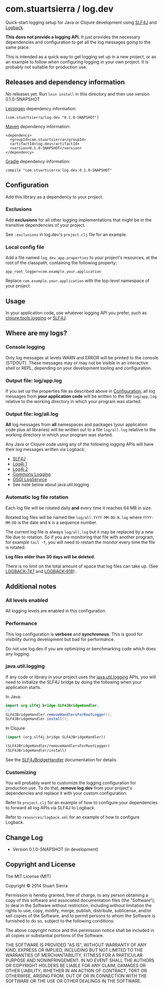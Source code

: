 # com.stuartsierra / log.dev

Quick-start logging setup for Java or Clojure development using
[SLF4J] and [Logback].

[SLF4J]: http://slf4j.org/
[Logback]: http://logback.qos.ch/

**This does not provide a logging API.** It just provides the
necessary dependencies and configuration to get all the log messages
going to the same place.

This is intended as a quick way to get logging set up in a new
project, or as an example to follow when configuring logging in your
own project. It is probably not suitable for production use.



## Releases and dependency information

No releases yet. Run `lein install` in this directory and then use
version 0.1.0-SNAPSHOT

[Leiningen] dependency information:

    [com.stuartsierra/log.dev "0.1.0-SNAPSHOT"]

[Maven] dependency information:

    <dependency>
      <groupId>com.stuartsierra</groupId>
      <artifactId>log.dev</artifactId>
      <version>0.1.0-SNAPSHOT</version>
    </dependency>

[Gradle] dependency information:

    compile "com.stuartsierra:log.dev:0.1.0-SNAPSHOT"

[Clojars]: https://clojars.org/
[Leiningen]: http://leiningen.org/
[Maven]: http://maven.apache.org/
[Gradle]: http://www.gradle.org/



## Configuration

Add this library as a dependency to your project.


### Exclusions

Add **exclusions** for all other logging implementations that might be
in the transitive dependencies of your project.

See `:exclusions` in log.dev's `project.clj` file for an example.


### Local config file

Add a file named `log_dev_app.properties` to your project's resources,
at the root of the classpath, containing the following property:

    app_root_logger=com.example.your.application

Replace `com.example.your.application` with the top-level namespace of
your project.



## Usage

In your application code, use whatever logging API you prefer, such as
[clojure.tools.logging] or [SLF4J].

[clojure.tools.logging]: https://github.com/clojure/tools.logging
[SLF4J]: http://slf4j.org/



## Where are my logs?

### Console logging

Only log messages at levels WARN and ERROR will be printed to the
console (STDOUT). These messages may or may not be visible in an
interactive shell or REPL, depending on your development tooling and
configuration.


### Output file: log/app.log

If you set up the properties file as described above in [Configuration](#configuration),
all log messages from **your application code** will be written to the
file `log/app.log` relative to the working directory in which your
program was started.


### Output file: log/all.log

**All** log messages from **all** namespaces and packages (your
application code plus all libraries) will be written out to a file
`log/all.log` relative to the working directory in which your program
was started.

Any Java or Clojure code using any of the following logging APIs will
have their log messages written via Logback:

* [SLF4J](http://slf4j.org/)
* [Log4j 1](http://logging.apache.org/log4j/1.2/)
* [Log4j 2](http://logging.apache.org/log4j/2.x/)
* [Commons Logging](http://commons.apache.org/proper/commons-logging/)
* [OSGI LogService](https://osgi.org/javadoc/r4v42/org/osgi/service/log/LogService.html)
* See note below about java.util.logging


### Automatic log file rotation

Each log file will be rotated daily **and** every time it reaches
64 MB in size.

Rotated log files will be named like `log/all.YYYY-MM-DD.N.log` where
`YYYY-MM-DD` is the date and `N` is a sequence number.

The current log file is always `log/all.log` but it may be replaced by
a new file due to rotation. So if you are monitoring that file with
another program, for example `tail -f`, you will need to restart the
monitor every time the file is rotated.

**Log files older than 30 days will be deleted.**

There is no limit on the total amount of space that log files can take
up. (See [LOGBACK-747] and [LOGBACK-918]).

[LOGBACK-747]: http://jira.qos.ch/browse/LOGBACK-747
[LOGBACK-918]: http://jira.qos.ch/browse/LOGBACK-918



## Additional notes

### All levels enabled

All logging levels are enabled in this configuration.


### Performance

This log configuration is **verbose** and **synchronous**. This is
good for visibility during development but bad for performance.

Do not use log.dev if you are optimizing or benchmarking code which
does any logging.


### java.util.logging

If any code or library in your project uses the [java.util.logging]
APIs, you will need to initialize the SLF4J bridge by doing the
following when your application starts.

In Java:

```java
import org.slf4j.bridge.SLF4JBridgeHandler;
//...
SLF4JBridgeHandler.removeHandlersForRootLogger();
SLF4JBridgeHandler.install();
```

In Clojure:

```clojure
(import (org.slf4j.bridge SLF4JBridgeHandler))

(SLF4JBridgeHandler/removeHandlersForRootLogger)
(SLF4JBridgeHandler/install)
```

See the [SLF4JBridgeHandler] documentation for details.

[SLF4JBridgeHandler]:http://www.slf4j.org/apidocs/org/slf4j/bridge/SLF4JBridgeHandler.html
[java.util.logging]: http://docs.oracle.com/javase/7/docs/api/java/util/logging/package-summary.html


### Customizing

You will probably want to customize the logging configuration for
production use. To do that, **remove log.dev** from your project's
dependencies and replace it with your custom configuration.

Refer to `project.clj` for an example of how to configure your
dependencies to forward all log APIs via SLF4J to Logback.

Refer to `resources/logback.xml` for an example of how to configure
Logback.



## Change Log

* Version 0.1.0-SNAPSHOT (in development)



## Copyright and License

The MIT License (MIT)

Copyright © 2014 Stuart Sierra

Permission is hereby granted, free of charge, to any person obtaining a copy of
this software and associated documentation files (the "Software"), to deal in
the Software without restriction, including without limitation the rights to
use, copy, modify, merge, publish, distribute, sublicense, and/or sell copies of
the Software, and to permit persons to whom the Software is furnished to do so,
subject to the following conditions:

The above copyright notice and this permission notice shall be included in all
copies or substantial portions of the Software.

THE SOFTWARE IS PROVIDED "AS IS", WITHOUT WARRANTY OF ANY KIND, EXPRESS OR
IMPLIED, INCLUDING BUT NOT LIMITED TO THE WARRANTIES OF MERCHANTABILITY, FITNESS
FOR A PARTICULAR PURPOSE AND NONINFRINGEMENT. IN NO EVENT SHALL THE AUTHORS OR
COPYRIGHT HOLDERS BE LIABLE FOR ANY CLAIM, DAMAGES OR OTHER LIABILITY, WHETHER
IN AN ACTION OF CONTRACT, TORT OR OTHERWISE, ARISING FROM, OUT OF OR IN
CONNECTION WITH THE SOFTWARE OR THE USE OR OTHER DEALINGS IN THE SOFTWARE.
